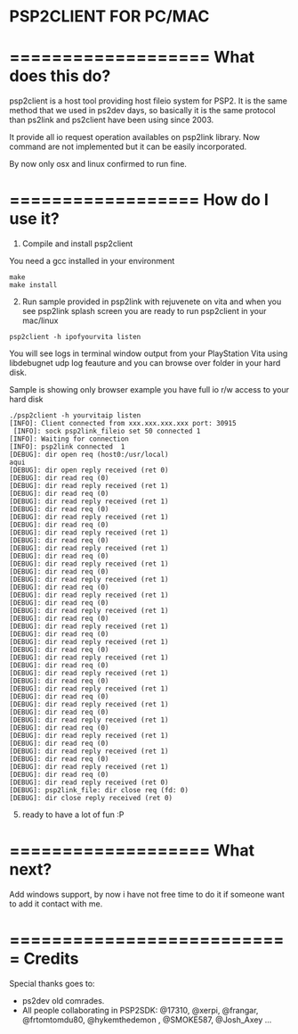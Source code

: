 PSP2CLIENT FOR PC/MAC
=================
 
===================
 What does this do?
===================
 
  psp2client is a host tool providing host fileio system for PSP2. It is the same method that we used in ps2dev days, so basically it is the same protocol than ps2link and ps2client have been using since 2003.
  
  It provide all io request operation availables on psp2link library. Now command are not implemented but it can be easily incorporated.
  
  By now only osx and linux confirmed to run fine. 
  
==================
  How do I use it?
==================

 1) Compile and install psp2client

  You need a gcc installed in your environment 
  
  ```
  make
  make install
  ```
  

 2) Run sample provided in psp2link with rejuvenete on vita and when you see psp2link splash screen you are ready to run psp2client in your mac/linux
   
  ```
  psp2client -h ipofyourvita listen 
  ```
  
 
 You will see logs in terminal window output from your PlayStation Vita using libdebugnet udp log feauture and you can browse over folder in your hard disk.
 
 Sample is showing only browser example you have full io r/w access to your hard disk
 
 ```
 ./psp2client -h yourvitaip listen
 [INFO]: Client connected from xxx.xxx.xxx.xxx port: 30915
  [INFO]: sock psp2link_fileio set 50 connected 1
 [INFO]: Waiting for connection
 [INFO]: psp2link connected  1
 [DEBUG]: dir open req (host0:/usr/local)
 aqui
 [DEBUG]: dir open reply received (ret 0)
 [DEBUG]: dir read req (0)
 [DEBUG]: dir read reply received (ret 1)
 [DEBUG]: dir read req (0)
 [DEBUG]: dir read reply received (ret 1)
 [DEBUG]: dir read req (0)
 [DEBUG]: dir read reply received (ret 1)
 [DEBUG]: dir read req (0)
 [DEBUG]: dir read reply received (ret 1)
 [DEBUG]: dir read req (0)
 [DEBUG]: dir read reply received (ret 1)
 [DEBUG]: dir read req (0)
 [DEBUG]: dir read reply received (ret 1)
 [DEBUG]: dir read req (0)
 [DEBUG]: dir read reply received (ret 1)
 [DEBUG]: dir read req (0)
 [DEBUG]: dir read reply received (ret 1)
 [DEBUG]: dir read req (0)
 [DEBUG]: dir read reply received (ret 1)
 [DEBUG]: dir read req (0)
 [DEBUG]: dir read reply received (ret 1)
 [DEBUG]: dir read req (0)
 [DEBUG]: dir read reply received (ret 1)
 [DEBUG]: dir read req (0)
 [DEBUG]: dir read reply received (ret 1)
 [DEBUG]: dir read req (0)
 [DEBUG]: dir read reply received (ret 1)
 [DEBUG]: dir read req (0)
 [DEBUG]: dir read reply received (ret 1)
 [DEBUG]: dir read req (0)
 [DEBUG]: dir read reply received (ret 1)
 [DEBUG]: dir read req (0)
 [DEBUG]: dir read reply received (ret 1)
 [DEBUG]: dir read req (0)
 [DEBUG]: dir read reply received (ret 1)
 [DEBUG]: dir read req (0)
 [DEBUG]: dir read reply received (ret 1)
 [DEBUG]: dir read req (0)
 [DEBUG]: dir read reply received (ret 1)
 [DEBUG]: dir read req (0)
 [DEBUG]: dir read reply received (ret 0)
 [DEBUG]: psp2link_file: dir close req (fd: 0)
 [DEBUG]: dir close reply received (ret 0)
 ```
 
 5) ready to have a lot of fun :P
 
===================
 What next?
===================
  
  Add windows support, by now i have not free time to do it if someone want to add it contact with me.
  
  
===========================
  Credits
===========================
  
  Special thanks goes to:
  
  - ps2dev old comrades. 
  - All people collaborating in PSP2SDK: @17310, @xerpi, @frangar, @frtomtomdu80, @hykemthedemon , @SMOKE587, @Josh_Axey ... 
  